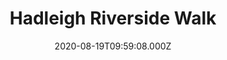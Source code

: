---
date: 2020-08-19T09:59:08.000Z
title: Hadleigh Riverside Walk
latitude: 52.04302854043937
longitude: 0.9499096870422363
category: checkin
---